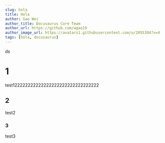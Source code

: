 ```yaml
---
slug: hola
title: Hola
author: Gao Wei
author_title: Docusaurus Core Team
author_url: https://github.com/wgao19
author_image_url: https://avatars1.githubusercontent.com/u/2055384?v=4
tags: [hola, docusaurus]
---
```


ds
<!--truncate-->
# 1
test122222222222222222222222222222222
## 2
test2
### 3
test3